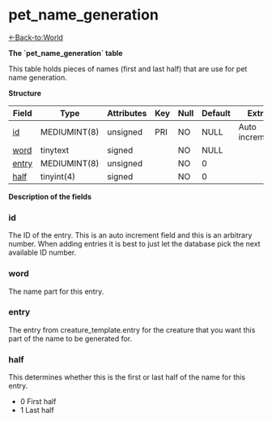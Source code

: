 # pet\_name\_generation

[<-Back-to:World](database-world.md)

**The \`pet\_name\_generation\` table**

This table holds pieces of names (first and last half) that are use for pet name generation.

**Structure**

| Field      | Type         | Attributes | Key | Null | Default | Extra          | Comment |
|------------|--------------|------------|-----|------|---------|----------------|---------|
| [id][1]    | MEDIUMINT(8) | unsigned   | PRI | NO   | NULL    | Auto increment |         |
| [word][2]  | tinytext     | signed     |     | NO   | NULL    |                |         |
| [entry][3] | MEDIUMINT(8) | unsigned   |     | NO   | 0       |                |         |
| [half][4]  | tinyint(4)   | signed     |     | NO   | 0       |                |         |

[1]: #id
[2]: #word
[3]: #entry
[4]: #half

**Description of the fields**

### id

The ID of the entry. This is an auto increment field and this is an arbitrary number. When adding entries it is best to just let the database pick the next available ID number.

### word

The name part for this entry.

### entry

The entry from creature\_template.entry for the creature that you want this part of the name to be generated for.

### half

This determines whether this is the first or last half of the name for this entry.

-   0 First half
-   1 Last half
